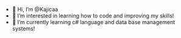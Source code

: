 - 👋 Hi, I’m @Kajicaa
- 👀 I’m interested in learning how to code and improving my skills!
- 🌱 I’m currently learning c# language and data base management systems!

<!---
Kajicaa/Kajicaa is a ✨ special ✨ repository because its `README.md` (this file) appears on your GitHub profile.
You can click the Preview link to take a look at your changes.
--->
